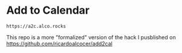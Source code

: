 # Add to Calendar

`https://a2c.alco.rocks`

This repo is a more "formalized" version of the hack I pusblished on https://github.com/ricardoalcocer/add2cal



